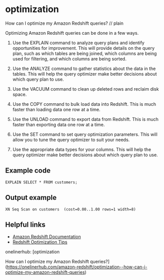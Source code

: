 # optimization

How can I optimize my Amazon Redshift queries?
// plain

Optimizing Amazon Redshift queries can be done in a few ways.

1. Use the EXPLAIN command to analyze query plans and identify opportunities for improvement. This will provide details on the query plan, such as which tables are being joined, which columns are being used for filtering, and which columns are being sorted.

2. Use the ANALYZE command to gather statistics about the data in the tables. This will help the query optimizer make better decisions about which query plan to use.

3. Use the VACUUM command to clean up deleted rows and reclaim disk space.

4. Use the COPY command to bulk load data into Redshift. This is much faster than loading data one row at a time.

5. Use the UNLOAD command to export data from Redshift. This is much faster than exporting data one row at a time.

6. Use the SET command to set query optimization parameters. This will allow you to tune the query optimizer to suit your needs.

7. Use the appropriate data types for your columns. This will help the query optimizer make better decisions about which query plan to use.

## Example code

```
EXPLAIN SELECT * FROM customers;
```
## Output example

```
XN Seq Scan on customers  (cost=0.00..1.00 rows=1 width=8)
```

## Helpful links
- [Amazon Redshift Documentation](https://docs.aws.amazon.com/redshift/latest/dg/c_SQL_commands_analyze.html)
- [Redshift Optimization Tips](https://www.intermix.io/blog/redshift-optimization-tips/)

onelinerhub: [optimization

How can I optimize my Amazon Redshift queries?](https://onelinerhub.com/amazon-redshift/optimization--how-can-i-optimize-my-amazon-redshift-queries)
